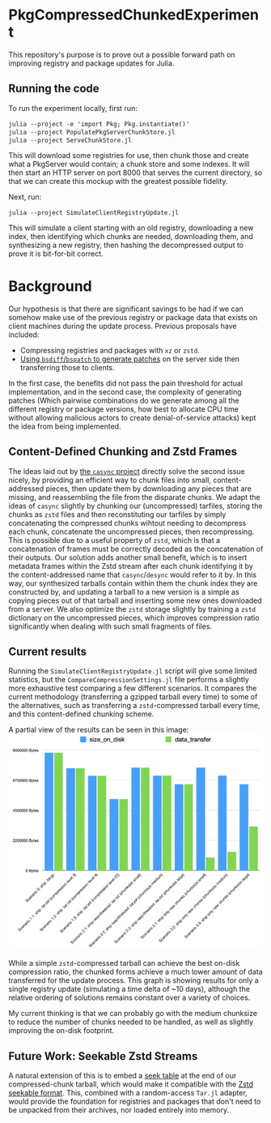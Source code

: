 # PkgCompressedChunkedExperiment

This repository's purpose is to prove out a possible forward path on improving registry and package updates for Julia.

## Running the code

To run the experiment locally, first run:

```
julia --project -e 'import Pkg; Pkg.instantiate()'
julia --project PopulatePkgServerChunkStore.jl
julia --project ServeChunkStore.jl
```

This will download some registries for use, then chunk those and create what a PkgServer would contain; a chunk store and some indexes.
It will then start an HTTP server on port 8000 that serves the current directory, so that we can create this mockup with the greatest possible fidelity.

Next, run:
```
julia --project SimulateClientRegistryUpdate.jl
```

This will simulate a client starting with an old registry, downloading a new index, then identifying which chunks are needed, downloading them, and synthesizing a new registry, then hashing the decompressed output to prove it is bit-for-bit correct.

# Background

Our hypothesis is that there are significant savings to be had if we can somehow make use of the previous registry or package data that exists on client machines during the update process.
Previous proposals have included:
* Compressing registries and packages with `xz` or `zstd`.
* [Using `bsdiff`/`bspatch` to generate patches](https://github.com/mendsley/bsdiff) on the server side then transferring those to clients.

In the first case, the benefits did not pass the pain threshold for actual implementation, and in the second case, the complexity of generating patches (Which pairwise combinations do we generate among all the different registry or package versions, how best to allocate CPU time without allowing malicious actors to create denial-of-service attacks) kept the idea from being implemented.

## Content-Defined Chunking and Zstd Frames

The ideas laid out by [the `casync` project](https://0pointer.net/blog/casync-a-tool-for-distributing-file-system-images.html) directly solve the second issue nicely, by providing an efficient way to chunk files into small, content-addressed pieces, then update them by downloading any pieces that are missing, and reassembling the file from the disparate chunks.
We adapt the ideas of `casync` slightly by chunking our (uncompressed) tarfiles, storing the chunks as `zstd` files and then reconstituting our tarfiles by simply concatenating the compressed chunks wihtout needing to decompress each chunk, concatenate the uncompressed pieces, then recompressing.
This is possible due to a useful property of `zstd`, which is that a concatenation of frames must be correctly decoded as the concatenation of their outputs.
Our solution adds another small benefit, which is to insert metadata frames within the Zstd stream after each chunk identifying it by the content-addressed name that `casync`/`desync` would refer to it by.
In this way, our synthesized tarballs contain within them the chunk index they are constructed by, and updating a tarball to a new version is a simple as copying pieces out of that tarball and inserting some new ones downloaded from a server.
We also optimize the `zstd` storage slightly by training a `zstd` dictionary on the uncompressed pieces, which improves compression ratio significantly when dealing with such small fragments of files.

## Current results

Running the `SimulateClientRegistryUpdate.jl` script will give some limited statistics, but the `CompareCompressionSettings.jl` file performs a slightly more exhaustive test comparing a few different scenarios.
It compares the current methodology (transferring a gzipped tarball every time) to some of the alternatives, such as transferring a `zstd`-compressed tarball every time, and this content-defined chunking scheme.

A partial view of the results can be seen in this image:
![](./CompressionStats.png)

While a simple `zstd`-compressed tarball can achieve the best on-disk compression ratio, the chunked forms achieve a much lower amount of data transferred for the update process.
This graph is showing results for only a single registry update (simulating a time delta of ~10 days), although the relative ordering of solutions remains constant over a variety of choices.

My current thinking is that we can probably go with the medium chunksize to reduce the number of chunks needed to be handled, as well as slightly improving the on-disk footprint.

## Future Work: Seekable Zstd Streams

A natural extension of this is to embed a [seek table](https://github.com/facebook/zstd/blob/v1.5.7/contrib/seekable_format/zstd_seekable_compression_format.md#seek-table-format) at the end of our compressed-chunk tarball, which would make it compatible with the [Zstd seekable format](https://github.com/facebook/zstd/tree/c5926fbab893423ec43439a82fbddcc1b40dfe1a/contrib/seekable_format).
This, combined with a random-access `Tar.jl` adapter, would provide the foundation for registries and packages that don't need to be unpacked from their archives, nor loaded entirely into memory.

